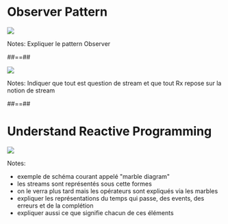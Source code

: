 # Observer Pattern

<div class="full-center">
 <img src="./assets/images/Pattern-Observer.png">
</div>

Notes:
Expliquer le pattern Observer

##==##

<div class="full-center">
 <img class="h-600" src="./assets/images/everything-stream.jpeg">
</div>

Notes:
Indiquer que tout est question de stream et que tout Rx repose sur la notion de stream

##==##

# Understand Reactive Programming

<div class="full-center">
 <img src="./assets/images/Stream-explanation.png">
</div>

Notes:
- exemple de schéma courant appelé "marble diagram"
- les streams sont représentés sous cette formes
- on le verra plus tard mais les opérateurs sont expliqués via les marbles
- expliquer les représentations du temps qui passe, des events, des erreurs et de la complétion
- expliquer aussi ce que signifie chacun de ces éléments

